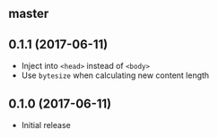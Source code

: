 ## master

## 0.1.1 (2017-06-11)
- Inject into `<head>` instead of `<body>`
- Use `bytesize` when calculating new content length

## 0.1.0 (2017-06-11)
- Initial release
